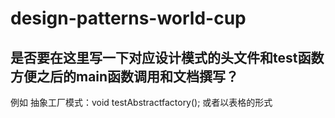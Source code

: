 # design-patterns-world-cup
## 是否要在这里写一下对应设计模式的头文件和test函数方便之后的main函数调用和文档撰写？
例如 抽象工厂模式：void testAbstractfactory();
或者以表格的形式
